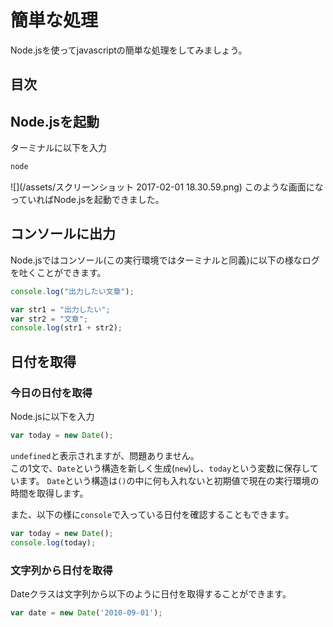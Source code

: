 # 簡単な処理
Node.jsを使ってjavascriptの簡単な処理をしてみましょう。

## 目次
<!-- toc -->

## Node.jsを起動
ターミナルに以下を入力
```bash
node
```
![](/assets/スクリーンショット 2017-02-01 18.30.59.png)
このような画面になっていればNode.jsを起動できました。

## コンソールに出力
Node.jsではコンソール(この実行環境ではターミナルと同義)に以下の様なログを吐くことができます。  
```javascript
console.log("出力したい文章");
```

```javascript
var str1 = "出力したい";
var str2 = "文章";
console.log(str1 + str2);
```


## 日付を取得
### 今日の日付を取得
Node.jsに以下を入力
```javascript
var today = new Date();
```
`undefined`と表示されますが、問題ありません。  
この1文で、`Date`という構造を新しく生成(`new`)し、`today`という変数に保存しています。
`Date`という構造は`()`の中に何も入れないと初期値で現在の実行環境の時間を取得します。

また、以下の様に`console`で入っている日付を確認することもできます。
```javascript
var today = new Date();
console.log(today);
```

### 文字列から日付を取得
Dateクラスは文字列から以下のように日付を取得することができます。
```javascript
var date = new Date('2010-09-01');
```


